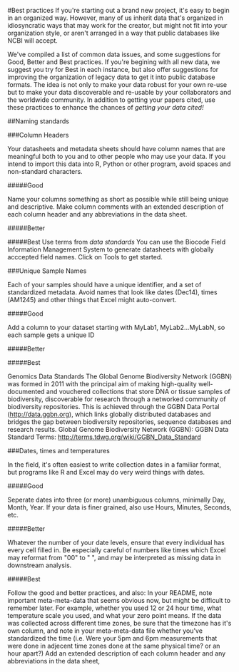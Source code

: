 #Best practices
If you're starting out a brand new project, it's easy to begin in an organized way. However, many of us inherit data that's organized in idiosyncratic ways that may work for the creator, but might not fit into your organization style, or aren't arranged in a way that public databases like NCBI will accept.

We've compiled a list of common data issues, and some suggestions for Good, Better and Best practices. If you're begining with all new data, we suggest you try for Best in each instance, but also offer suggestions for improving the organization of legacy data to get it into public database formats. The idea is not only to make your data robust for your own re-use but to make your data discoverable and re-usable by your collaborators and the worldwide community. In addition to getting your papers cited, use these practices to enhance the chances of *getting your data cited!*

##Naming standards

###Column Headers

Your datasheets and metadata sheets should have column names that are meaningful both to you and to other people who may use your data. If you intend to import this data into R, Python or other program, avoid spaces and non-standard characters.

#####Good

Name your columns something as short as possible while still being unique and descriptive. Make column comments with an extended description of each column header and any abbreviations in the data sheet.

#####Better

#####Best
Use terms from *data standards* 
You can use the Biocode Field Information Management System to generate datasheets with globally acccepted field names. Click on Tools to get started.

###Unique Sample Names

Each of your samples should have a unique identifier, and a set of standardized metadata. Avoid names that look like dates (Dec14), times (AM1245) and other things that Excel might auto-convert.

#####Good

Add a column to your dataset starting with MyLab1, MyLab2...MyLabN, so each sample gets a unique ID

#####Better

#####Best

Genomics Data Standards The Global Genome Biodiversity Network (GGBN) was formed in 2011 with the principal aim of making high-quality well-documented and vouchered collections that store DNA or tissue samples of biodiversity, discoverable for research through a networked community of biodiversity repositories. This is achieved through the GGBN Data Portal (http://data.ggbn.org), which links globally distributed databases and bridges the gap between biodiversity repositories, sequence databases and research results. Global Genome Biodiversity Network (GGBN): GGBN Data Standard Terms: http://terms.tdwg.org/wiki/GGBN_Data_Standard

###Dates, times and temperatures

In the field, it's often easiest to write collection dates in a familiar format, but programs like R and Excel may do very weird things with dates.

#####Good

Seperate dates into three (or more) unambiguous columns, minimally Day, Month, Year. If your data is finer grained, also use Hours, Minutes, Seconds, etc.

#####Better

Whatever the number of your date levels, ensure that every individual has every cell filled in. Be especially careful of numbers like times which Excel may reformat from "00" to " ", and may be interpreted as missing data in downstream analysis.

#####Best

Follow the good and better practices, and also: In your README, note important meta-meta-data that seems obvious now, but might be difficult to remember later. For example, whether you used 12 or 24 hour time, what temperature scale you used, and what your zero point means. If the data was collected across different time zones, be sure that the timezone has it's own column, and note in your meta-meta-data file whether you've standardized the time (i.e. Were your 5pm and 6pm measurements that were done in adjecent time zones done at the same physical time? or an hour apart?) Add an extended description of each column header and any abbreviations in the data sheet,
